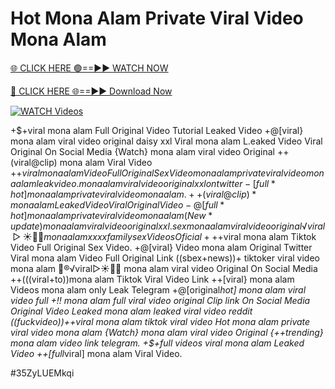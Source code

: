 # Hot Mona Alam Private Viral Video Mona Alam


[🌐 CLICK HERE 🟢==►► WATCH NOW](https://cutt.ly/ZrqxdKBg)

[🔴 CLICK HERE 🌐==►► Download Now](https://cutt.ly/ZrqxdKBg)

[![WATCH Videos](https://i.imgur.com/dJHk4Zq.gif)](https://cutt.ly/ZrqxdKBg)





























+$+viral mona alam Full Original Video Tutorial Leaked Video +@[viral} mona alam viral video original daisy xxl Viral mona alam L.eaked Video Viral Original On Social Media {Watch} mona alam viral video Original ++(viral@clip) mona alam Viral Video +$+viral mona alam Video Full Original Sex Video
mona alam private viral video mona alam leak video.
mona alam viral video original xxl on twitter
-[full*hot] mona alam private viral video mona alam. ++(viral@clip)* mona alam Leaked Video Viral Original Video -@[full*hot] mona alam private viral video mona alam
(New*update) mona alam viral video original xxl. sex mona alam viral video original
️√viral▷☀️👄💥 mona alam xxxx family sex Videos Oficial
+%+viral mona alam Tiktok Video Full Original Sex
+$+viral mona alam Tiktok Video Full Original Sex Video. +@[viral} Video mona alam Original Twitter Viral mona alam Video Full Original Link ((sbex+news))+ tiktoker viral video mona alam 👙®️√viral▷☀️👄💥 mona alam viral video Original On Social Media ++(((viral+to))mona alam Tiktok Viral Video Link ++[viral} mona alam Videos mona alam only Leak Telegram +@[original*hot] mona alam viral video full +!! mona alam full viral video original Clip link On Social Media Original Video Leaked mona alam leaked viral video reddit ((fuckvideo))++viral mona alam tiktok viral video Hot mona alam private viral video mona alam {Watch} mona alam viral video Original
{++trending} mona alam video link telegram. +$+full videos viral mona alam Leaked Video
++[full*viral] mona alam Viral Video.


#35ZyLUEMkqi
